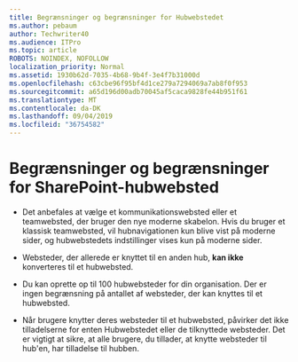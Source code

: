 ```yaml
---
title: Begrænsninger og begrænsninger for Hubwebstedet
ms.author: pebaum
author: Techwriter40
ms.audience: ITPro
ms.topic: article
ROBOTS: NOINDEX, NOFOLLOW
localization_priority: Normal
ms.assetid: 1930b62d-7035-4b68-9b4f-3e4f7b31000d
ms.openlocfilehash: c63cbe96f95bf4d1ce279a7294069a7ab8f0f953
ms.sourcegitcommit: a65d196d00adb70045af5caca9828fe44b951f61
ms.translationtype: MT
ms.contentlocale: da-DK
ms.lasthandoff: 09/04/2019
ms.locfileid: "36754582"
---
```

# <a name="sharepoint-hub-site-limits-and-restrictions"></a>Begrænsninger og begrænsninger for SharePoint-hubwebsted

- Det anbefales at vælge et kommunikationswebsted eller et teamwebsted, der bruger den nye moderne skabelon. Hvis du bruger et klassisk teamwebsted, vil hubnavigationen kun blive vist på moderne sider, og hubwebstedets indstillinger vises kun på moderne sider.

- Websteder, der allerede er knyttet til en anden hub, **kan ikke** konverteres til et hubwebsted. 

- Du kan oprette op til 100 hubwebsteder for din organisation. Der er ingen begrænsning på antallet af websteder, der kan knyttes til et hubwebsted.

- Når brugere knytter deres websteder til et hubwebsted, påvirker det ikke tilladelserne for enten Hubwebstedet eller de tilknyttede websteder. Det er vigtigt at sikre, at alle brugere, du tillader, at knytte websteder til hub'en, har tilladelse til hubben.



